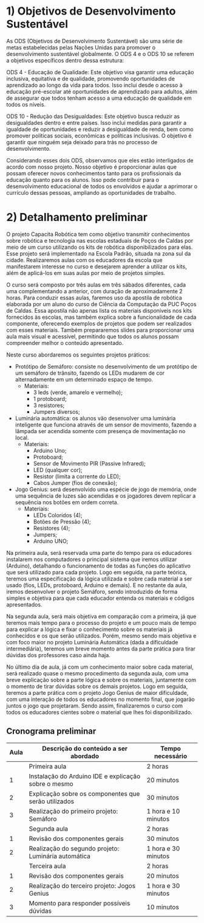 # 1) Objetivos de Desenvolvimento Sustentável

As ODS (Objetivos de Desenvolvimento Sustentável) são uma série de metas estabelecidas pelas Nações Unidas para promover o desenvolvimento sustentável globalmente. O ODS 4 e o ODS 10 se referem a objetivos específicos dentro dessa estrutura:

ODS 4 - Educação de Qualidade: Este objetivo visa garantir uma educação inclusiva, equitativa e de qualidade, promovendo oportunidades de aprendizado ao longo da vida para todos. Isso inclui desde o acesso à educação pré-escolar até oportunidades de aprendizado para adultos, além de assegurar que todos tenham acesso a uma educação de qualidade em todos os níveis.

ODS 10 - Redução das Desigualdades: Este objetivo busca reduzir as desigualdades dentro e entre países. Isso inclui medidas para garantir a igualdade de oportunidades e reduzir a desigualdade de renda, bem como promover políticas sociais, econômicas e políticas inclusivas. O objetivo é garantir que ninguém seja deixado para trás no processo de desenvolvimento.

Considerando esses dois ODS, observamos que eles estão interligados de acordo com nosso projeto. Nosso objetivo é proporcionar aulas que possam oferecer novos conhecimentos tanto para os profissionais da educação quanto para os alunos. Isso pode contribuir para o desenvolvimento educacional de todos os envolvidos e ajudar a aprimorar o currículo dessas pessoas, ampliando as oportunidades de trabalho.

# 2) Detalhamento preliminar
O projeto Capacita Robótica tem como objetivo transmitir conhecimentos sobre robótica e tecnologia nas escolas estaduais de Poços de Caldas por meio de um curso utilizando os kits de robótica disponibilizados para elas. Esse projeto será implementado na Escola Padrão, situada na zona sul da cidade. Realizaremos aulas com os educadores da escola que manifestarem interesse no curso e desejarem aprender a utilizar os kits, além de aplicá-los em suas aulas por meio de projetos simples.

O curso será composto por três aulas em três sábados diferentes, cada uma complementando a anterior, com duração de aproximadamente 2 horas. Para conduzir essas aulas, faremos uso da apostila de robótica elaborada por um aluno do curso de Ciência da Computação da PUC Poços de Caldas. Essa apostila não apenas lista os materiais disponíveis nos kits fornecidos às escolas, mas também explica sobre a funcionalidade de cada componente, oferecendo exemplos de projetos que podem ser realizados com esses materiais. Também prepararemos slides para proporcionar uma aula mais visual e acessível, permitindo que todos os alunos possam compreender melhor o conteúdo apresentado.

Neste curso abordaremos os seguintes projetos práticos:
- Protótipo de Semáforo: consiste no desenvolvimento de um protótipo de um semáforo de trânsito, fazendo os LEDs mudarem de cor alternadamente em um determinado espaço de tempo.
    - Materiais:
        - 3 leds (verde, amarelo e vermelho);
        - 1 protoboard;
        - 3 resistores;
        - Jumpers diversos;
- Luminária automática: os alunos vão desenvolver uma luminária inteligente que funciona através de um sensor de movimento, fazendo a lâmpada ser acendida somente com presença de movimentação no local.
    - Materiais:
        - Arduino Uno;
        - Protoboard;
        - Sensor de Movimento PIR (Passive Infrared);
        - LED (qualquer cor);
        - Resistor (limita a corrente do LED);
        - Cabos Jumper (fios de conexão);
- Jogo Genius: será desenvolvido uma espécie de jogo de memória, onde uma sequência de luzes são acendidas e os jogadores devem replicar a sequência nos botões em ordem correta.
    - Materiais:
        - LEDs Coloridos (4);
        - Botões de Pressão (4);
        - Resistores (4);
        - Jumpers;
        - Arduino UNO;

Na primeira aula, será reservada uma parte do tempo para os educadores instalarem nos computadores o principal sistema que iremos utilizar (Arduino), detalhando o funcionamento de todas as funções do aplicativo que será utilizado para cada projeto. Logo em seguida, na parte teórica, teremos uma especificação da lógica utilizada e sobre cada material a ser usado (fios, LEDs, protoboard, Arduino e demais). E no restante da aula, iremos desenvolver o projeto Semáforo, sendo introduzido de forma simples e objetiva para que cada educador entenda os materiais e códigos apresentados.

Na segunda aula, será mais objetiva em comparação com a primeira, já que teremos mais tempo para o processo do projeto e um pouco mais de tempo para explicar a lógica e fixar o conhecimento sobre os materiais já conhecidos e os que serão utilizados. Porém, mesmo sendo mais objetiva e com foco maior no projeto Luminária Automática (dada a dificuldade intermediária), teremos um breve momento antes da parte prática para tirar dúvidas dos professores caso ainda haja.

No último dia de aula, já com um conhecimento maior sobre cada material, será realizado quase o mesmo procedimento da segunda aula, com uma breve explicação sobre a parte lógica e sobre os materiais, juntamente com o momento de tirar dúvidas sobre os demais projetos. Logo em seguida, teremos a parte prática com o projeto Jogo Genius de maior dificuldade, com uma interação de todos os educadores no momento final, que jogarão juntos o jogo que projetaram. Sendo assim, finalizaremos o curso com todos os educadores cientes sobre o material que lhes foi disponibilizado.

## Cronograma preliminar

|Aula   | Descrição do conteúdo a ser abordado  | Tempo necessário |
|------|-----------------------------------------|----|
|| Primeira aula | 2 horas| 
|1| Instalação do Arduino IDE e explicação sobre o mesmo  | 20 minutos |
|2| Explicação sobre os componentes que serão utilizados  | 30 minutos |
|3| Realização do primeiro projeto: Semáforo  | 1 hora e 10 minutos |
|| Segunda aula | 2 horas| 
|1| Revisão dos componentes gerais | 30 minutos |
|2| Realização do segundo projeto: Luminária automática | 1 hora e 30 minutos |
|| Terceira aula | 2 horas| 
|1| Revisão dos componentes gerais | 20 minutos |
|2| Realização do terceiro projeto: Jogos Genius | 1 hora e 30 minutos |
|3| Momento para responder possíveis dúvidas | 10 minutos |






